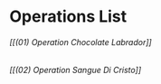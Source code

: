 # Operations List

###### [[(01) Operation Chocolate Labrador]]

###### [[(02) Operation Sangue Di Cristo]]